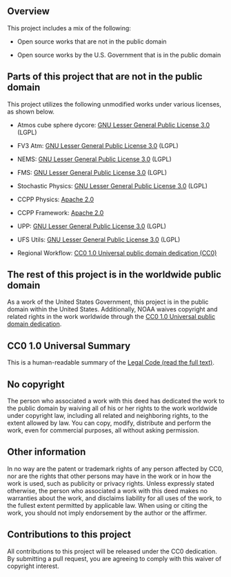 ## Overview

This project includes a mix of the following:

- Open source works that are not in the public domain

- Open source works by the U.S. Government that is in the public domain

## Parts of this project that are not in the public domain

This project utilizes the following unmodified works under various licenses, as shown below.

- Atmos cube sphere dycore: [GNU Lesser General Public License 3.0](https://www.gnu.org/licenses/lgpl-3.0.en.html) (LGPL)

- FV3 Atm: [GNU Lesser General Public License 3.0](https://www.gnu.org/licenses/lgpl-3.0.en.html) (LGPL)

- NEMS: [GNU Lesser General Public License 3.0](https://www.gnu.org/licenses/lgpl-3.0.en.html) (LGPL)

- FMS: [GNU Lesser General Public License 3.0](https://www.gnu.org/licenses/lgpl-3.0.en.html) (LGPL)

- Stochastic Physics: [GNU Lesser General Public License 3.0](https://www.gnu.org/licenses/lgpl-3.0.en.html) (LGPL)

- CCPP Physics: [Apache 2.0](https://www.apache.org/licenses/LICENSE-2.0)

- CCPP Framework: [Apache 2.0](https://www.apache.org/licenses/LICENSE-2.0)

- UPP: [GNU Lesser General Public License 3.0](https://www.gnu.org/licenses/lgpl-3.0.en.html) (LGPL) 

- UFS Utils: [GNU Lesser General Public License 3.0](https://www.gnu.org/licenses/lgpl-3.0.en.html) (LGPL)

- Regional Workflow: [CC0 1.0 Universal public domain dedication (CC0)](https://creativecommons.org/publicdomain/zero/1.0)

## The rest of this project is in the worldwide public domain

As a work of the United States Government, this project is in the public domain within the United States. Additionally, NOAA waives copyright and related rights in the work worldwide through the [CC0 1.0 Universal public domain dedication](https://creativecommons.org/publicdomain/zero/1.0/).

## CC0 1.0 Universal Summary

This is a human-readable summary of the [Legal Code (read the full text)](https://creativecommons.org/publicdomain/zero/1.0/legalcode).

## No copyright

The person who associated a work with this deed has dedicated the work to the public domain by waiving all of his or her rights to the work worldwide under copyright law, including all related and neighboring rights, to the extent allowed by law. You can copy, modify, distribute and perform the work, even for commercial purposes, all without asking permission.

## Other information
In no way are the patent or trademark rights of any person affected by CC0, nor are the rights that other persons may have in the work or in how the work is used, such as publicity or privacy rights. Unless expressly stated otherwise, the person who associated a work with this deed makes no warranties about the work, and disclaims liability for all uses of the work, to the fullest extent permitted by applicable law. When using or citing the work, you should not imply endorsement by the author or the affirmer.
 
## Contributions to this project
All contributions to this project will be released under the CC0 dedication. By submitting a pull request, you are agreeing to comply with this waiver of copyright interest.

